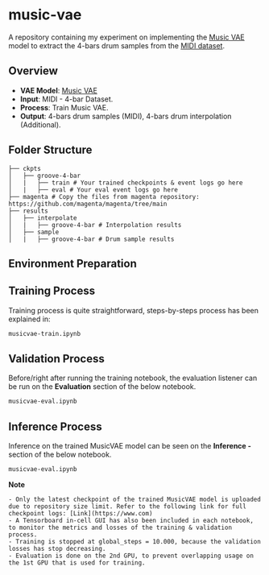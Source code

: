 # music-vae
A repository containing my experiment on implementing the [Music VAE](https://magenta.tensorflow.org/music-vae) model to extract the 4-bars drum samples from the [MIDI dataset](https://magenta.tensorflow.org/datasets/groove).

## Overview
- **VAE Model**: [Music VAE](https://github.com/magenta/magenta/tree/main/magenta/models/music_vae)
- **Input**: MIDI - 4-bar Dataset.
- **Process**: Train Music VAE.
- **Output**: 4-bars drum samples (MIDI), 4-bars drum interpolation (Additional).

## Folder Structure
```
├── ckpts
│   ├── groove-4-bar
│   |   ├── train # Your trained checkpoints & event logs go here
│   |   ├── eval # Your eval event logs go here
├── magenta # Copy the files from magenta repository: https://github.com/magenta/magenta/tree/main
├── results
│   ├── interpolate
│   |   ├── groove-4-bar # Interpolation results
│   ├── sample
│   |   ├── groove-4-bar # Drum sample results
```

## Environment Preparation

## Training Process
Training process is quite straightforward, steps-by-steps process has been explained in:
```bash
musicvae-train.ipynb
```

## Validation Process
Before/right after running the training notebook, the evaluation listener can be run on the **Evaluation** section of the below notebook.
```bash
musicvae-eval.ipynb
```

## Inference Process
Inference on the trained MusicVAE model can be seen on the **Inference - <Inference Type>** section of the below notebook.
```bash
musicvae-eval.ipynb
```

**Note** 
```
- Only the latest checkpoint of the trained MusicVAE model is uploaded due to repository size limit. Refer to the following link for full checkpoint logs: [Link](https://www.com) 
- A Tensorboard in-cell GUI has also been included in each notebook, to monitor the metrics and losses of the training & validation process.
- Training is stopped at global_steps = 10.000, because the validation losses has stop decreasing.
- Evaluation is done on the 2nd GPU, to prevent overlapping usage on the 1st GPU that is used for training.
```
